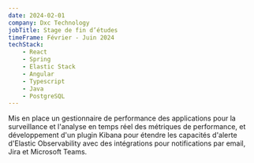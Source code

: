 ```yaml
---
date: 2024-02-01
company: Dxc Technology
jobTitle: Stage de fin d’études
timeFrame: Février - Juin 2024
techStack:
    - React
    - Spring
    - Elastic Stack
    - Angular
    - Typescript
    - Java
    - PostgreSQL
---
```

Mis en place un gestionnaire de performance des applications pour la surveillance et l'analyse en temps réel des métriques de performance, et développement d'un plugin Kibana pour étendre les capacités d'alerte d'Elastic Observability avec des intégrations pour notifications par email, Jira et Microsoft Teams.